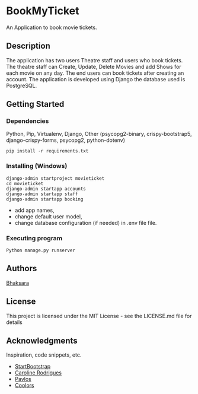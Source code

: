# BookMyTicket

An Application to book movie tickets.  

## Description

The application has two users Theatre staff and users who book tickets. The theatre staff can Create, Update, Delete Movies and add Shows for each movie on any day. 
The end users can book tickets after creating an account. The application is developed using Django the database used is PostgreSQL. 

## Getting Started

### Dependencies

Python, Pip, Virtualenv, Django, Other (psycopg2-binary, crispy-bootstrap5, django-crispy-forms, psycopg2, python-dotenv)
```
pip install -r requirements.txt
```

### Installing (Windows)

```
django-admin startproject movieticket
cd movieticket
django-admin startapp accounts
django-admin startapp staff
django-admin startapp booking
```
- add app names, 
- change default user model, 
- change database configuration (if needed) in .env file file.

### Executing program

```
Python manage.py runserver
```

## Authors
[Bhaksara](https://github.com/bhaskars9)

## License

This project is licensed under the MIT License - see the LICENSE.md file for details

## Acknowledgments

Inspiration, code snippets, etc.
* [StartBootstrap](https://github.com/StartBootstrap/startbootstrap-sb-admin)
* [Caroline Rodrigues](https://codepen.io/loracsilva/pen/ZrRYVL)
* [Pavlos](https://codepen.io/paulantoniou/pen/RdBogQ?editors=1100)
* [Coolors](https://coolors.co/02010a-04052e-140152-fff309-0d00a4)
